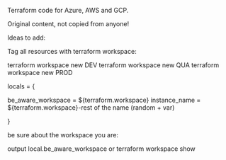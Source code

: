 Terraform code for Azure, AWS and GCP.

Original content, not copied from anyone!

Ideas to add:

Tag all resources with terraform workspace:

terraform workspace new DEV
terraform workspace new QUA
terraform workspace new PROD

locals = {

  be_aware_workspace = ${terraform.workspace}
  instance_name = ${terraform.workspace}-rest of the name (random + var)

  }

  be sure about the workspace you are:

  output local.be_aware_workspace
  or
  terraform workspace show
